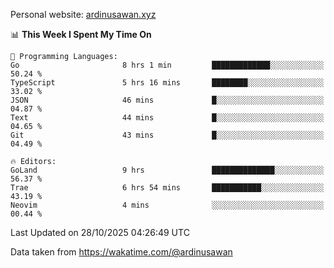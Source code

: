 Personal website: [ardinusawan.xyz](https://ardinusawan.xyz)

<!--START_SECTION:waka-->
📊 **This Week I Spent My Time On** 

```text
💬 Programming Languages: 
Go                       8 hrs 1 min         █████████████░░░░░░░░░░░░   50.24 % 
TypeScript               5 hrs 16 mins       ████████░░░░░░░░░░░░░░░░░   33.02 % 
JSON                     46 mins             █░░░░░░░░░░░░░░░░░░░░░░░░   04.87 % 
Text                     44 mins             █░░░░░░░░░░░░░░░░░░░░░░░░   04.65 % 
Git                      43 mins             █░░░░░░░░░░░░░░░░░░░░░░░░   04.49 % 

🔥 Editors: 
GoLand                   9 hrs               ██████████████░░░░░░░░░░░   56.37 % 
Trae                     6 hrs 54 mins       ███████████░░░░░░░░░░░░░░   43.19 % 
Neovim                   4 mins              ░░░░░░░░░░░░░░░░░░░░░░░░░   00.44 % 
```


 Last Updated on 28/10/2025 04:26:49 UTC
<!--END_SECTION:waka-->
Data taken from https://wakatime.com/@ardinusawan
